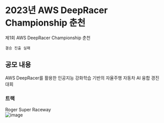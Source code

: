 # 2023년 AWS DeepRacer Championship 춘천
제1회 AWS DeepRacer Championship 춘천

```결승 진출 실패```

## 공모 내용
 AWS DeepRacer를 활용한 인공지능 강화학습 기반의 자율주행 자동차 AI 융합 경진대회

### 트랙  
Roger Super Raceway  
![image](https://github.com/user-attachments/assets/f7e1fc97-ad4b-4a17-807f-e7b7fe407336)
